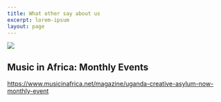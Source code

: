 ```yaml
---
title: What other say about us
excerpt: lorem-ipsum
layout: page
---
```

![](/images/martinglover.jpg)

## Music in Africa: Monthly Events

<https://www.musicinafrica.net/magazine/uganda-creative-asylum-now-monthly-event>
